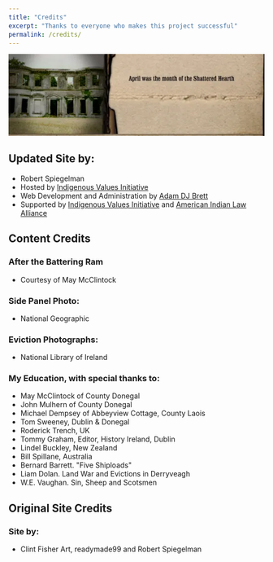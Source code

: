 ```yaml
---
title: "Credits"
excerpt: "Thanks to everyone who makes this project successful"
permalink: /credits/
---
```


![April was the Month of the Shattered Hearth](/images/section_5.webp)

## Updated Site by:
  - Robert Spiegelman
  - Hosted by [Indigenous Values Initiative](https://indigenousvalues.org/)
  - Web Development and Administration by [Adam DJ Brett](https://wwww.adamdjbrett.com)
  - Supported by [Indigenous Values Initiative](https://indigenousvalues.org/) and [American Indian Law Alliance](https://aila.ngo)

## Content Credits

### After the Battering Ram
  - Courtesy of May McClintock

### Side Panel Photo:
  - National Geographic

### Eviction Photographs:
  - National Library of Ireland

### My Education, with special thanks to:
  - May McClintock of County Donegal
  - John Mulhern of County Donegal
  - Michael Dempsey of Abbeyview Cottage, County Laois
  - Tom Sweeney, Dublin & Donegal
  - Roderick Trench, UK
  - Tommy Graham, Editor, History Ireland, Dublin
  - Lindel Buckley, New Zealand
  - Bill Spillane, Australia
  - Bernard Barrett. "Five Shiploads"
  - Liam Dolan. Land War and Evictions in Derryveagh
  - W.E. Vaughan. Sin, Sheep and Scotsmen


## Original Site Credits
### Site by:
  - Clint Fisher Art, readymade99 and Robert Spiegelman
